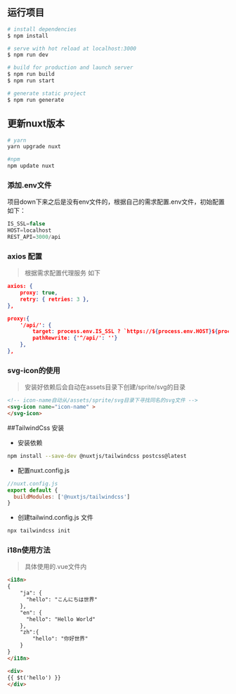 
## 运行项目

```bash
# install dependencies
$ npm install

# serve with hot reload at localhost:3000
$ npm run dev

# build for production and launch server
$ npm run build
$ npm run start

# generate static project
$ npm run generate
```

## 更新nuxt版本
```bash
# yarn
yarn upgrade nuxt

#npm 
npm update nuxt
```

### 添加.env文件
项目down下来之后是没有env文件的，根据自己的需求配置.env文件，初始配置如下：
```javascript
IS_SSL=false
HOST=localhost
REST_API=3000/api
```


### axios 配置 
>根据需求配置代理服务 如下
```json
axios: {
    proxy: true,
    retry: { retries: 3 },
},

proxy:{
    '/api/': {
        target: process.env.IS_SSL ? `https://${process.env.HOST}${process.env.REST_API}` : `http://${process.env.HOST}${process.env.REST_API}`,
        pathRewrite: {'^/api/': ''}
    },
},

```

### svg-icon的使用
>安装好依赖后会自动在assets目录下创建/sprite/svg的目录 

``` html
<!-- icon-name自动从/assets/sprite/svg目录下寻找同名的svg文件 -->
<svg-icon name="icon-name" >
</svg-icon>
```



##TailwindCss 安装

- 安装依赖
```bash
npm install --save-dev @nuxtjs/tailwindcss postcss@latest
```

- 配置nuxt.config.js
```javascript
//nuxt.config.js
export default {
  buildModules: ['@nuxtjs/tailwindcss']
}
```

- 创建tailwind.config.js 文件 
```bash
npx tailwindcss init
```


### i18n使用方法
> 具体使用的.vue文件内
```html
<i18n>
{
    "ja": {
      "hello": "こんにちは世界"
    },
    "en": {
      "hello": "Hello World"
    },
    "zh":{
        "hello": "你好世界"
    }
}
</i18n>
```

```html
<div>
{{ $t('hello') }}
</div>
```
